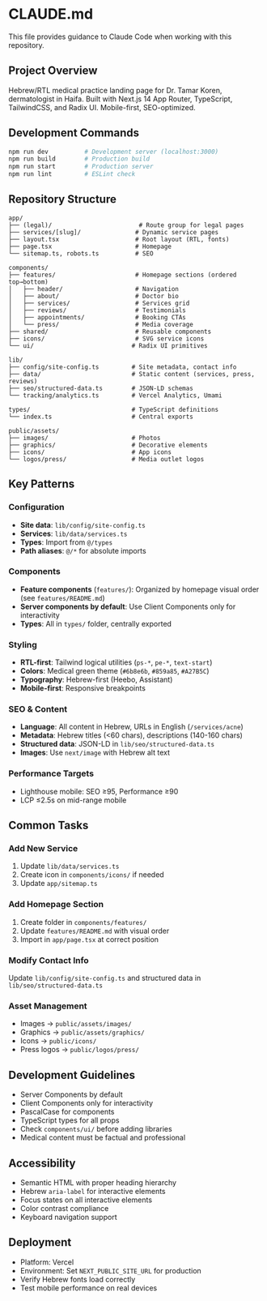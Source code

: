 # CLAUDE.md

This file provides guidance to Claude Code when working with this repository.

## Project Overview

Hebrew/RTL medical practice landing page for Dr. Tamar Koren, dermatologist in Haifa. Built with Next.js 14 App Router, TypeScript, TailwindCSS, and Radix UI. Mobile-first, SEO-optimized.

## Development Commands

```bash
npm run dev          # Development server (localhost:3000)
npm run build        # Production build
npm run start        # Production server
npm run lint         # ESLint check
```

## Repository Structure

```
app/
├── (legal)/                        # Route group for legal pages
├── services/[slug]/               # Dynamic service pages
├── layout.tsx                     # Root layout (RTL, fonts)
├── page.tsx                       # Homepage
└── sitemap.ts, robots.ts          # SEO

components/
├── features/                      # Homepage sections (ordered top→bottom)
│   ├── header/                    # Navigation
│   ├── about/                     # Doctor bio
│   ├── services/                  # Services grid
│   ├── reviews/                   # Testimonials
│   ├── appointments/              # Booking CTAs
│   └── press/                     # Media coverage
├── shared/                        # Reusable components
├── icons/                         # SVG service icons
└── ui/                           # Radix UI primitives

lib/
├── config/site-config.ts         # Site metadata, contact info
├── data/                         # Static content (services, press, reviews)
├── seo/structured-data.ts        # JSON-LD schemas
└── tracking/analytics.ts         # Vercel Analytics, Umami

types/                            # TypeScript definitions
└── index.ts                      # Central exports

public/assets/
├── images/                       # Photos
├── graphics/                     # Decorative elements
├── icons/                        # App icons
└── logos/press/                  # Media outlet logos
```

## Key Patterns

### Configuration
- **Site data**: `lib/config/site-config.ts`
- **Services**: `lib/data/services.ts`
- **Types**: Import from `@/types`
- **Path aliases**: `@/*` for absolute imports

### Components
- **Feature components** (`features/`): Organized by homepage visual order (see `features/README.md`)
- **Server components by default**: Use Client Components only for interactivity
- **Types**: All in `types/` folder, centrally exported

### Styling
- **RTL-first**: Tailwind logical utilities (`ps-*`, `pe-*`, `text-start`)
- **Colors**: Medical green theme (`#6b8e6b`, `#859a85`, `#A27B5C`)
- **Typography**: Hebrew-first (Heebo, Assistant)
- **Mobile-first**: Responsive breakpoints

### SEO & Content
- **Language**: All content in Hebrew, URLs in English (`/services/acne`)
- **Metadata**: Hebrew titles (<60 chars), descriptions (140-160 chars)
- **Structured data**: JSON-LD in `lib/seo/structured-data.ts`
- **Images**: Use `next/image` with Hebrew alt text

### Performance Targets
- Lighthouse mobile: SEO ≥95, Performance ≥90
- LCP ≤2.5s on mid-range mobile

## Common Tasks

### Add New Service
1. Update `lib/data/services.ts`
2. Create icon in `components/icons/` if needed
3. Update `app/sitemap.ts`

### Add Homepage Section
1. Create folder in `components/features/`
2. Update `features/README.md` with visual order
3. Import in `app/page.tsx` at correct position

### Modify Contact Info
Update `lib/config/site-config.ts` and structured data in `lib/seo/structured-data.ts`

### Asset Management
- Images → `public/assets/images/`
- Graphics → `public/assets/graphics/`
- Icons → `public/icons/`
- Press logos → `public/logos/press/`

## Development Guidelines

- Server Components by default
- Client Components only for interactivity
- PascalCase for components
- TypeScript types for all props
- Check `components/ui/` before adding libraries
- Medical content must be factual and professional

## Accessibility
- Semantic HTML with proper heading hierarchy
- Hebrew `aria-label` for interactive elements
- Focus states on all interactive elements
- Color contrast compliance
- Keyboard navigation support

## Deployment
- Platform: Vercel
- Environment: Set `NEXT_PUBLIC_SITE_URL` for production
- Verify Hebrew fonts load correctly
- Test mobile performance on real devices
